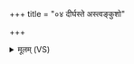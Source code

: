 +++
title = "०४ दीर्घस्ते अस्त्वङ्कुशो"

+++
<details><summary>मूलम् (VS)</summary>

दी॒र्घस्ते॑ अस्त्वङ्कु॒शो येना॒ वसु॑ प्र॒यच्छ॑सि।  
यज॑मानाय सुन्व॒ते ॥
</details>
